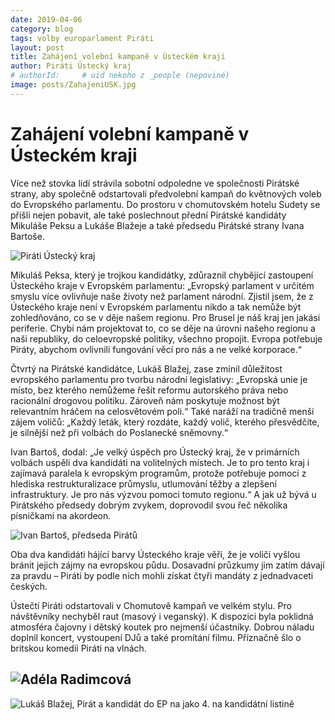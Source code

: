 ```yaml
---
date: 2019-04-06
category: blog
tags: volby europarlament Piráti
layout: post
title: Zahájení volební kampaně v Ústeckém kraji
author: Piráti Ústecký kraj
# authorId:     # uid nekoho z _people (nepoviné)
image: posts/ZahajeniUSK.jpg
---
```


         
# Zahájení volební kampaně v Ústeckém kraji
Více než stovka lidí strávila sobotní odpoledne ve společnosti Pirátské strany, aby společně odstartovali předvolební kampaň do květnových voleb do Evropského parlamentu. Do prostoru v chomutovském hotelu Sudety se přišli nejen pobavit, ale také poslechnout přední Pirátské kandidáty Mikuláše Peksu a Lukáše Blažeje a také předsedu Pirátské strany Ivana Bartoše.

![Piráti Ústecký kraj](https://ustecky.pirati.cz/assets/img/posts/USK1.jpg)

Mikuláš Peksa, který je trojkou kandidátky, zdůraznil chybějící zastoupení Ústeckého kraje v Evropském parlamentu: „Evropský parlament v určitém smyslu více ovlivňuje naše životy než parlament národní. Zjistil jsem, že z Ústeckého kraje není v Evropském parlamentu nikdo a tak nemůže být zohledňováno, co se v děje našem regionu. Pro Brusel je náš kraj jen jakási periferie. Chybí nám projektovat to, co se děje na úrovni našeho regionu a naši republiky, do celoevropské politiky, všechno propojit. Evropa potřebuje Piráty, abychom ovlivnili fungování věcí pro nás a ne velké korporace.“

Čtvrtý na Pirátské kandidátce, Lukáš Blažej, zase zmínil důležitost evropského parlamentu pro tvorbu národní legislativy: „Evropská unie je místo, bez kterého nemůžeme řešit reformu autorského práva nebo racionální drogovou politiku. Zároveň nám poskytuje možnost být relevantním hráčem na celosvětovém poli.“ Také naráží na tradičně menší zájem voličů: „Každý leták, který rozdáte, každý volič, kterého přesvědčíte, je silnější než při volbách do Poslanecké sněmovny.“
 
Ivan Bartoš, dodal: „Je velký úspěch pro Ústecký kraj, že v primárních volbách uspěli dva kandidáti na volitelných místech. Je to pro tento kraj i zajímavá paralela k evropským programům, protože potřebuje pomoci z hlediska restrukturalizace průmyslu, utlumování těžby a zlepšení infrastruktury. Je pro nás výzvou pomoci tomuto regionu.“ A jak už bývá u Pirátského předsedy dobrým zvykem, doprovodil svou řeč několika písničkami na akordeon.

![Ivan Bartoš, předseda Pirátů](https://ustecky.pirati.cz/assets/img/posts/IvanBartos1.jpg)

Oba dva kandidáti hájící barvy Ústeckého kraje věří, že je voliči vyšlou bránit jejich zájmy na evropskou půdu. Dosavadní průzkumy jim zatím dávají za pravdu – Piráti by podle nich mohli získat čtyři mandáty z jednadvaceti českých.

Ústečtí Piráti odstartovali v Chomutově kampaň ve velkém stylu. Pro návštěvníky nechyběl raut (masový i veganský). K dispozici byla poklidná atmosféra čajovny i dětský koutek pro nejmenší účastníky. Dobrou náladu doplnil koncert, vystoupení DJů a také promítání filmu. Příznačně šlo o britskou komedii Piráti na vlnách.

![Adéla Radimcová](https://ustecky.pirati.cz/assets/img/posts/Adela.jpg)
---
![Lukáš Blažej, Pirát a kandidát do EP na jako 4. na kandidátní listině](https://ustecky.pirati.cz/assets/img/posts/LukasBlazej1.jpg) 

